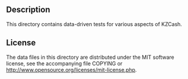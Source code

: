 Description
------------

This directory contains data-driven tests for various aspects of KZCash.

License
--------

The data files in this directory are distributed under the MIT software
license, see the accompanying file COPYING or
http://www.opensource.org/licenses/mit-license.php.


